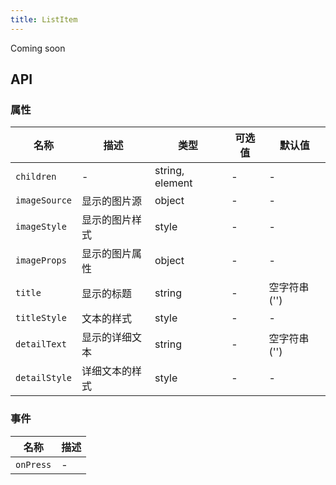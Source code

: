 ```yaml
---
title: ListItem
---
```

Coming soon

## API

### 属性

名称 | 描述 | 类型 | 可选值 | 默认值
--- | --- | --- | --- | ---
`children` | - | string, element | - | -
`imageSource` | 显示的图片源 | object | - | -
`imageStyle` | 显示的图片样式 | style | - | -
`imageProps` | 显示的图片属性 | object | - | -
`title` | 显示的标题 | string | - | 空字符串 ('')
`titleStyle` | 文本的样式 | style | - | -
`detailText` | 显示的详细文本 | string | - | 空字符串 ('')
`detailStyle` | 详细文本的样式 | style | - | -

### 事件

名称 | 描述
--- | ---
`onPress` | -
